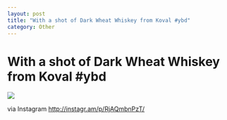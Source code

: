 ```yaml
---
layout: post
title: "With a shot of Dark Wheat Whiskey from Koval #ybd"
category: Other
---
```


With a shot of Dark Wheat Whiskey from Koval #ybd
=================================================

![](http://distilleryimage11.s3.amazonaws.com/b4129e64254b11e2bf6922000a9f1404_7.jpg)  

via Instagram http://instagr.am/p/RjAQmbnPzT/
